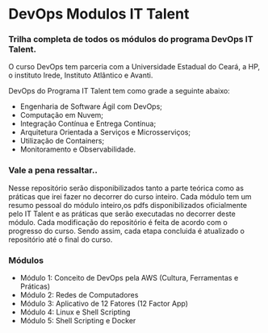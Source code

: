 # DevOps Modulos IT Talent
### Trilha completa de todos os módulos do programa DevOps IT Talent.

O curso DevOps tem parceria com a Universidade Estadual do Ceará, a HP, o instituto Irede, Instituto Atlântico e Avanti. 

DevOps do Programa IT Talent tem como grade a seguinte abaixo:
- Engenharia de Software Ágil com DevOps;
- Computação em Nuvem;
- Integração Contínua e Entrega Contínua;
- Arquitetura Orientada a Serviços e   Microsserviços;
- Utilização de Containers;
- Monitoramento e Observabilidade.

### Vale a pena ressaltar..
Nesse repositório serão disponibilizados tanto a parte teórica como as práticas que irei fazer no decorrer do curso inteiro. Cada módulo tem um resumo pessoal 
do módulo inteiro,os pdfs disponibilizados oficialmente pelo IT Talent e as práticas que serão executadas no decorrer deste módulo.
Cada modificação do repositório é feita de acordo com o progresso do curso. Sendo assim, cada etapa concluida é atualizado o repositório
até o final do curso.

### Módulos
- Módulo 1: Conceito de DevOps pela AWS (Cultura, Ferramentas e Práticas)
- Módulo 2: Redes de Computadores
- Módulo 3: Aplicativo de 12 Fatores (12 Factor App)
- Módulo 4: Linux e Shell Scripting
- Módulo 5: Shell Scripting e Docker
